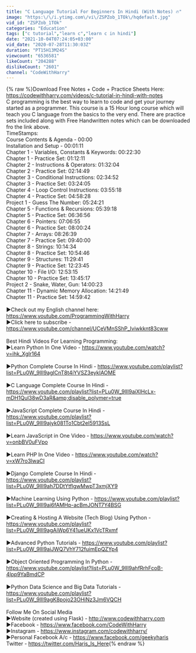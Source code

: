 ```yaml
---
title: "C Language Tutorial For Beginners In Hindi (With Notes) 🔥"
image: "https:\/\/i.ytimg.com\/vi\/ZSPZob_1TOk\/hqdefault.jpg"
vid_id: "ZSPZob_1TOk"
categories: "Education"
tags: ["c tutorial","learn c","learn c in hindi"]
date: "2021-10-04T07:24:05+03:00"
vid_date: "2020-07-28T11:30:03Z"
duration: "PT15H13M24S"
viewcount: "6536581"
likeCount: "204288"
dislikeCount: "2601"
channel: "CodeWithHarry"
---
```

{% raw %}Download Free Notes + Code + Practice Sheets Here: <a rel="nofollow" target="blank" href="https://codewithharry.com/videos/c-tutorial-in-hindi-with-notes">https://codewithharry.com/videos/c-tutorial-in-hindi-with-notes</a><br />C programming is the best way to learn to code and get your journey started as a programmer. This course is a 15 Hour long course which will teach you C language from the basics to the very end. There are practice sets included along with Free Handwritten notes which can be downloaded fro the link above.<br />TimeStamps:<br />Course Contents &amp; Agenda - 00:00<br />Installation and Setup - 00:01:11<br />Chapter 1 - Variables, Constants &amp; Keywords: 00:22:30<br />Chapter 1 - Practice Set: 01:12:11<br />Chapter 2 - Instructions &amp; Operators: 01:32:04<br />Chapter 2 - Practice Set: 02:14:49<br />Chapter 3 - Conditional Instructions: 02:34:52<br />Chapter 3 - Practice Set: 03:24:05<br />Chapter 4 - Loop Control Instructions: 03:55:18<br />Chapter 4 - Practice Set: 04:58:28<br />Project 1 - Guess The Number: 05:24:21<br />Chapter 5 - Functions &amp; Recursions: 05:39:18<br />Chapter 5 - Practice Set: 06:36:56<br />Chapter 6 - Pointers: 07:06:55<br />Chapter 6 - Practice Set: 08:00:24<br />Chapter 7 - Arrays: 08:26:39<br />Chapter 7 - Practice Set: 09:40:00<br />Chapter 8 - Strings: 10:14:34<br />Chapter 8 - Practice Set: 10:54:46<br />Chapter 9 - Structures: 11:29:41<br />Chapter 9 - Practice Set: 12:23:45<br />Chapter 10 - File I/O: 12:53:15<br />Chapter 10 - Practice Set: 13:45:17<br />Project 2 - Snake, Water, Gun: 14:00:23<br />Chapter 11 - Dynamic Memory Allocation: 14:21:49<br />Chapter 11 - Practice Set: 14:59:42<br /><br />►Check out my English channel here: <a rel="nofollow" target="blank" href="https://www.youtube.com/ProgrammingWithHarry">https://www.youtube.com/ProgrammingWithHarry</a><br />►Click here to subscribe - <a rel="nofollow" target="blank" href="https://www.youtube.com/channel/UCeVMnSShP_Iviwkknt83cww">https://www.youtube.com/channel/UCeVMnSShP_Iviwkknt83cww</a><br /><br />Best Hindi Videos For Learning Programming:<br />►Learn Python In One Video - <a rel="nofollow" target="blank" href="https://www.youtube.com/watch?v=ihk_Xglr164">https://www.youtube.com/watch?v=ihk_Xglr164</a><br /><br />►Python Complete Course In Hindi - <a rel="nofollow" target="blank" href="https://www.youtube.com/playlist?list=PLu0W_9lII9agICnT8t4iYVSZ3eykIAOME">https://www.youtube.com/playlist?list=PLu0W_9lII9agICnT8t4iYVSZ3eykIAOME</a><br /><br />►C Language Complete Course In Hindi -  <br /><a rel="nofollow" target="blank" href="https://www.youtube.com/playlist?list=PLu0W_9lII9aiXlHcLx-mDH1Qul38wD3aR&amp;disable_polymer=true">https://www.youtube.com/playlist?list=PLu0W_9lII9aiXlHcLx-mDH1Qul38wD3aR&amp;disable_polymer=true</a><br /><br />►JavaScript Complete Course In Hindi - <br /> <a rel="nofollow" target="blank" href="https://www.youtube.com/playlist?list=PLu0W_9lII9ajyk081To1Cbt2eI5913SsL">https://www.youtube.com/playlist?list=PLu0W_9lII9ajyk081To1Cbt2eI5913SsL</a><br /><br />►Learn JavaScript in One Video - <a rel="nofollow" target="blank" href="https://www.youtube.com/watch?v=onbBV0uFVpo">https://www.youtube.com/watch?v=onbBV0uFVpo</a><br /><br />►Learn PHP In One Video - <a rel="nofollow" target="blank" href="https://www.youtube.com/watch?v=xW7ro3lwaCI">https://www.youtube.com/watch?v=xW7ro3lwaCI</a><br /><br />►Django Complete Course In Hindi -  <br /><a rel="nofollow" target="blank" href="https://www.youtube.com/playlist?list=PLu0W_9lII9ah7DDtYtflgwMwpT3xmjXY9">https://www.youtube.com/playlist?list=PLu0W_9lII9ah7DDtYtflgwMwpT3xmjXY9</a><br /><br />►Machine Learning Using Python - <a rel="nofollow" target="blank" href="https://www.youtube.com/playlist?list=PLu0W_9lII9ai6fAMHp-acBmJONT7Y4BSG">https://www.youtube.com/playlist?list=PLu0W_9lII9ai6fAMHp-acBmJONT7Y4BSG</a><br /><br />►Creating &amp; Hosting A Website (Tech Blog) Using Python - <a rel="nofollow" target="blank" href="https://www.youtube.com/playlist?list=PLu0W_9lII9agAiWp6Y41ueUKx1VcTRxmf">https://www.youtube.com/playlist?list=PLu0W_9lII9agAiWp6Y41ueUKx1VcTRxmf</a><br /><br />►Advanced Python Tutorials - <a rel="nofollow" target="blank" href="https://www.youtube.com/playlist?list=PLu0W_9lII9aiJWQ7VhY712fuimEpQZYp4">https://www.youtube.com/playlist?list=PLu0W_9lII9aiJWQ7VhY712fuimEpQZYp4</a><br /><br />►Object Oriented Programming In Python - <a rel="nofollow" target="blank" href="https://www.youtube.com/playlist?list=PLu0W_9lII9ahfRrhFcoB-4lpp9YaBmdCP">https://www.youtube.com/playlist?list=PLu0W_9lII9ahfRrhFcoB-4lpp9YaBmdCP</a><br /><br />►Python Data Science and Big Data Tutorials - <a rel="nofollow" target="blank" href="https://www.youtube.com/playlist?list=PLu0W_9lII9agK8pojo23OHiNz3Jm6VQCH">https://www.youtube.com/playlist?list=PLu0W_9lII9agK8pojo23OHiNz3Jm6VQCH</a><br /><br />Follow Me On Social Media<br />►Website (created using Flask) - <a rel="nofollow" target="blank" href="http://www.codewithharry.com">http://www.codewithharry.com</a><br />►Facebook - <a rel="nofollow" target="blank" href="https://www.facebook.com/CodeWithHarry">https://www.facebook.com/CodeWithHarry</a><br />►Instagram - <a rel="nofollow" target="blank" href="https://www.instagram.com/codewithharry/">https://www.instagram.com/codewithharry/</a><br />►Personal Facebook A/c - <a rel="nofollow" target="blank" href="https://www.facebook.com/geekyharis">https://www.facebook.com/geekyharis</a><br />Twitter - <a rel="nofollow" target="blank" href="https://twitter.com/Haris_Is_Here">https://twitter.com/Haris_Is_Here</a>{% endraw %}
